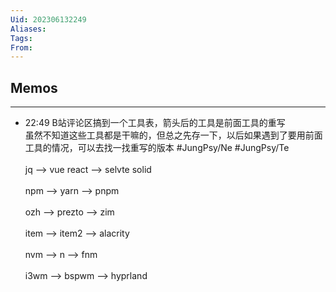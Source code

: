 ```yaml
---
Uid: 202306132249
Aliases: 
Tags: 
From: 
---
```


## Memos
---

- 22:49 B站评论区搞到一个工具表，箭头后的工具是前面工具的重写<br>虽然不知道这些工具都是干嘛的，但总之先存一下，以后如果遇到了要用前面工具的情况，可以去找一找重写的版本 #JungPsy/Ne #JungPsy/Te<br><br>jq  -->  vue react  -->  selvte  solid<br><br>npm --> yarn -->  pnpm<br><br>ozh  -->  prezto  --> zim<br><br>item  -->  item2  --> alacrity<br><br>nvm  --> n  --> fnm<br><br>i3wm --> bspwm --> hyprland